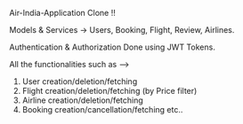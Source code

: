 Air-India-Application Clone !!

Models & Services -> Users, Booking, Flight, Review, Airlines.

Authentication & Authorization Done using JWT Tokens.

All the functionalities such as --> 
1. User creation/deletion/fetching
2. Flight creation/deletion/fetching (by Price filter)
3. Airline creation/deletion/fetching
4. Booking creation/cancellation/fetching etc..


